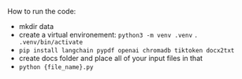 How to run the code:

- mkdir data
- create a virtual environement:
    `python3 -m venv .venv`
    `. .venv/bin/activate`
- `pip install langchain pypdf openai chromadb tiktoken docx2txt`
- create docs folder and place all of your input files in that
- `python {file_name}.py`
